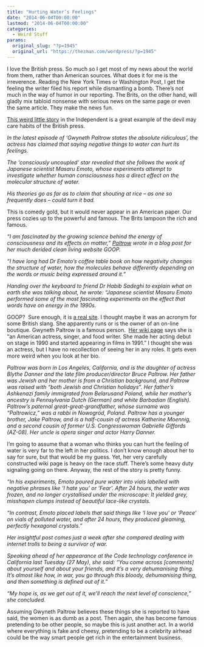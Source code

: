 ```yaml
---
title: "Hurting Water’s Feelings"
date: "2014-06-04T00:00:00"
lastmod: "2014-06-04T00:00:00"
categories:
  - Weird Stuff
params:
  original_slug: "?p=1945"
  original_url: "https://thezman.com/wordpress/?p=1945"
---
```


I love the British press. So much so I get most of my news about the
world from them, rather than American sources. What does it for me is
the irreverence. Reading the New York Times or Washington Post, I get
the feeling the writer filed his report while dismantling a bomb.
There’s not much in the way of humor in our reporting. The Brits, on the
other hand, will gladly mix tabloid nonsense with serious news on the
same page or even the same article. They make the news fun.

<a
href="http://www.independent.co.uk/news/people/gwyneth-paltrow-thinks-negative-words-and-sounds-can-hurt-waters-feelings-9486230.html"
rel="noopener noreferrer" target="_blank">This weird little story</a> in
the Independent is a great example of the devil may care habits of the
British press.

*In the latest episode of ‘Gwyneth Paltrow states the absolute
ridiculous’, the actress has claimed that saying negative things to
water can hurt its feelings.*

*The ‘consciously uncoupled’ star revealed that she follows the work of
Japanese scientist Masaru Emoto, whose experiments attempt to
investigate whether human consciousness has a direct effect on the
molecular structure of water.*

*His theories go as far as to claim that shouting at rice – as one so
frequently does – could turn it bad.*

This is comedy gold, but it would never appear in an American paper. Our
press cozies up to the powerful and famous. The Brits lampoon the rich
and famous.

*“I am fascinated by the growing science behind the energy of
consciousness and its effects on matter,”
[Paltrow](http://www.independent.co.uk/news/people/gwyneth-paltrow-and-chris-martin-split-affair-rumours-plaguing-conscious-uncoupling-are-ridiculous-actress-says-9218530.html)
wrote in a blog post for her much derided clean living website GOOP.*

*“I have long had Dr Emoto’s coffee table book on how negativity changes
the structure of water, how the molecules behave differently depending
on the words or music being expressed around it.”*

*Handing over the keyboard to friend Dr Habib Sadeghi to explain what on
earth she was talking about, he wrote: “Japanese scientist Masaru Emoto
performed some of the most fascinating experiments on the effect that
words have on energy in the 1990s.*

GOOP?  Sure enough, it is
<a href="http://www.goop.com/" rel="noopener noreferrer"
target="_blank">a real site</a>. I thought maybe it was an acronym for
some British slang. She apparently runs or is the owner of an on-line
boutique. Gwyneth Paltrow is a famous
person.  <a href="http://en.wikipedia.org/wiki/Gwyneth_Paltrow"
rel="noopener noreferrer" target="_blank">Her wiki page</a> says she is
“an American actress, singer, and food writer. She made her acting debut
on stage in 1990 and started appearing in films in 1991.” I thought she
was an actress, but I have no recollection of seeing her in any
roles. It gets even more weird when you look at her bio.

*Paltrow was born in Los Angeles, California, and is the daughter of
actress Blythe Danner and the late film producer/director Bruce Paltrow.
Her father was Jewish and her mother is from a Christian background, and
Paltrow was raised with “both Jewish and Christian holidays”. Her
father’s Ashkenazi family immigrated from Belarusand Poland, while her
mother’s ancestry is Pennsylvania Dutch (German) and white Barbadian
(English). Paltrow’s paternal great-great-grandfather, whose surname was
“Paltrowicz,” was a rabbi in Nowogród, Poland. Paltrow has a younger
brother, Jake Paltrow, and is a half-cousin of actress Katherine
Moennig, and a second cousin of former U.S. Congresswoman Gabrielle
Giffords (AZ-08). Her uncle is opera singer and actor Harry Danner.*

I’m going to assume that a woman who thinks you can hurt the feeling of
water is very far to the left in her politics. I don’t know enough about
her to say for sure, but that would be my guess. Yet, her very carefully
constructed wiki page is heavy on the race stuff. There’s some heavy
duty signaling going on there. Anyway, the rest of the story is pretty
funny.

*“In his experiments, Emoto poured pure water into vials labelled with
negative phrases like ‘I hate you’ or ‘Fear’. After 24 hours, the water
was frozen, and no longer crystallised under the microscope: It yielded
grey, misshapen clumps instead of beautiful lace-like crystals.*

*“In contrast, Emoto placed labels that said things like ‘I love you’ or
‘Peace’ on vials of polluted water, and after 24 hours, they produced
gleaming, perfectly hexagonal crystals.”*

*Her insightful post comes just a week after she compared dealing with
internet trolls to being a survivor of war.*

*Speaking ahead of her appearance at the Code technology conference in
California last Tuesday (27 May), she said: “You come across
\[comments\] about yourself and about your friends, and it’s a very
dehumanising thing. It’s almost like how, in war, you go through this
bloody, dehumanising thing, and then something is defined out of it.”*

*“My hope is, as we get out of it, we’ll reach the next level of
conscience,” she concluded.*

Assuming Gwyneth Paltrow believes these things she is reported to have
said, the women is as dumb as a post. Then again, she has become famous
pretending to be other people, so maybe this is just another act. In a
world where everything is fake and cheesy, pretending to be a celebrity
airhead could be the way smart people get rich in the entertainment
business.
